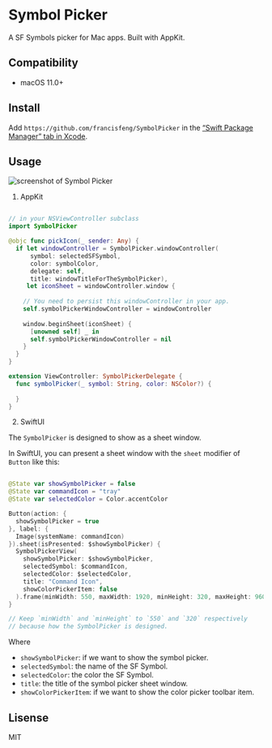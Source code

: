 # Symbol Picker

A SF Symbols picker for Mac apps. Built with AppKit.

## Compatibility

- macOS 11.0+

## Install

Add `https://github.com/francisfeng/SymbolPicker` in the [“Swift Package Manager” tab in Xcode](https://developer.apple.com/documentation/xcode/adding_package_dependencies_to_your_app).

## Usage

![screenshot of Symbol Picker](Images/screenshot.PNG)

1. AppKit
```swift

// in your NSViewController subclass
import SymbolPicker

@objc func pickIcon(_ sender: Any) {
  if let windowController = SymbolPicker.windowController(
      symbol: selectedSFSymbol,
      color: symbolColor,
      delegate: self,
      title: windowTitleForTheSymbolPicker),
     let iconSheet = windowController.window {
    
    // You need to persist this windowController in your app.
    self.symbolPickerWindowController = windowController
    
    window.beginSheet(iconSheet) {
      [unowned self] _ in
      self.symbolPickerWindowController = nil
    }
  }
}

extension ViewController: SymbolPickerDelegate {
  func symbolPicker(_ symbol: String, color: NSColor?) {
  
  }
}
```

2. SwiftUI

The `SymbolPicker` is designed to show as a sheet window.

In SwiftUI, you can present a sheet window with the `sheet` modifier of `Button` like this:

```swift

@State var showSymbolPicker = false
@State var commandIcon = "tray"
@State var selectedColor = Color.accentColor

Button(action: {
  showSymbolPicker = true
}, label: {
  Image(systemName: commandIcon)
}).sheet(isPresented: $showSymbolPicker) {
  SymbolPickerView(
    showSymbolPicker: $showSymbolPicker,
    selectedSymbol: $commandIcon,
    selectedColor: $selectedColor,
    title: "Command Icon",
    showColorPickerItem: false
  ).frame(minWidth: 550, maxWidth: 1920, minHeight: 320, maxHeight: 960)
}

// Keep `minWidth` and `minHeight` to `550` and `320` respectively
// because how the SymbolPicker is designed.
```
Where 
- `showSymbolPicker`: if we want to show the symbol picker.
- `selectedSymbol`: the name of the SF Symbol.
- `selectedColor`: the color the SF Symbol.
- `title`: the title of the symbol picker sheet window.
- `showColorPickerItem`: if we want to show the color picker toolbar item.

## Lisense
MIT
